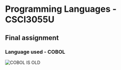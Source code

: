 # Programming Languages - CSCI3055U
## Final assignment
### Language used - COBOL
![COBOL IS OLD](https://octodex.github.com/images/father_timeout.jpg)